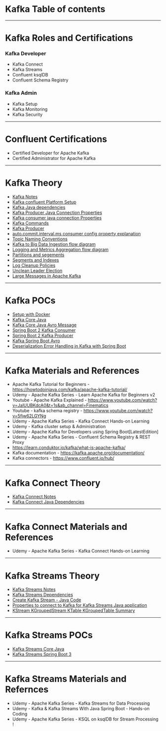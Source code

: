 # Kafka Table of contents
------
# Kafka Roles and Certifications
### Kafka Developer
- Kafka Connect
- Kafka Streams
- Confluent ksqlDB
- Confluent Schema Registry
### Kafka Admin
- Kafka Setup
- Kafka Monitoring
- Kafka Security
------
# Confluent Certifications
- Certified Developer for Apache Kafka
- Certified Administrator for Apache Kafka
------
# Kafka Theory
* [Kafka Notes](notes.md)
* [Kafka confluent Platform Setup](kafka-confluent-platform-setup.md)
* [Kafka Java dependencies](dependencies.md)
* [Kafka Producer Java Connection Properties](kafka-producer-properties.md)
* [Kafka consumer java connection Properties](kafka-consumer-properties.md)
* [Kafka Commands](kafka-commands.md)
* [Kafka Producer](kafka-producer.md)
* [auto.commit.interval.ms consumer config property explanation](img/auto-commit-interval-ms.jpg)
* [Topic Naming Conventions](topic-naming-conventions.md)
* [Kafka to Big Data Ingestion flow diagram](img/big-data-ingestion.jpg)
* [Logging and Metrics Aggregation flow diagram](img/logging-metrics-aggregation.jpg)
* [Partitions and segements](partitions-and-segments.md)
* [Segments and Indexes](segments-and-indexes.md)
* [Log Cleanup Policies](Log-Cleanup-Policies.md)
* [Unclean Leader Election](unclean-leader-elections.md)
* [Large Messages in Apache Kafka](large-messages.md)
------
# Kafka POCs
* [Setup with Docker](setup-with-docker.md)
* [Kafka Core Java](kafka-core-java#readme)
* [Kafka Core Java Avro Message](kafka-avro-message.md)
* [Spring Boot 2 Kafka Consumer](spring-boot2-kafka-consumer)
* [Spring Boot 2 Kafka Producer](spring-boot2-kafka-producer)
* [Kafka Spring Boot Avro](kafka/kafka-spring-boot-avro)
* [Deserialization Error Handling in Kafka with Spring Boot](deserialization-error-handling-spring-boot)
------
# Kafka Materials and References
* Apache Kafka Tutorial for Beginners - https://howtodoinjava.com/kafka/apache-kafka-tutorial/
* Udemy - Apache Kafka Series - Learn Apache Kafka for Beginners v2
* Youtube - Apache Kafka Explained - https://www.youtube.com/watch?v=JalUUBKdcA0&t=1s&ab_channel=Finematics
* Youtube - kafka schema registry - https://www.youtube.com/watch?v=5fjw62LGYNg
* Udemy - Apache Kafka Series - Kafka Connect Hands-on Learning
* Udemy - Kafka cluster setup & Administration
* Udemy - Apache Kafka for Developers using Spring Boot[LatestEdition]
* Udemy - Apache Kafka Series - Confluent Schema Registry & REST Proxy
* https://learn.conduktor.io/kafka/what-is-apache-kafka/
* Kafka documentation - https://kafka.apache.org/documentation/
* Kafka connectors - https://www.confluent.io/hub/
------
# Kafka Connect Theory
* [Kafka Connect Notes](kafka-connect-notes.md)
* [Kafka Connect Java Dependencies](kafka-connect-dependencies.md)
------
# Kafka Connect Materials and References
* Udemy - Apache Kafka Series - Kafka Connect Hands-on Learning
------
# Kafka Streams Theory
* [Kafka Streams Notes](kafka-streams-notes.md)
* [Kafka Streams Dependencies](kafka-streams-dependencies.md)
* [Create Kafka Stream - Java Code](create-kafka-stream.md)
* [Properties to connect to Kafka for Kafka Streams Java application](connect-to-kafka-from-java.md)
* [KStream KGroupedStream KTable KGroupedTable Summary](kstreams-ktable-summary.md)
------
# Kafka Streams POCs
* [Kafka Streams Core Java](kafka-streams-001)
* [Kafka Streams Spring Boot 3](kafka-streams-spring-boot-3-001)
------
# Kafka Streams Materials and Refernces
* Udemy - Apache Kafka Series - Kafka Streams for Data Processing
* Udemy - Kafka & Kafka Streams With Java Spring Boot - Hands-on Coding
* Udemy - Apache Kafka Series - KSQL on ksqlDB for Stream Processing !